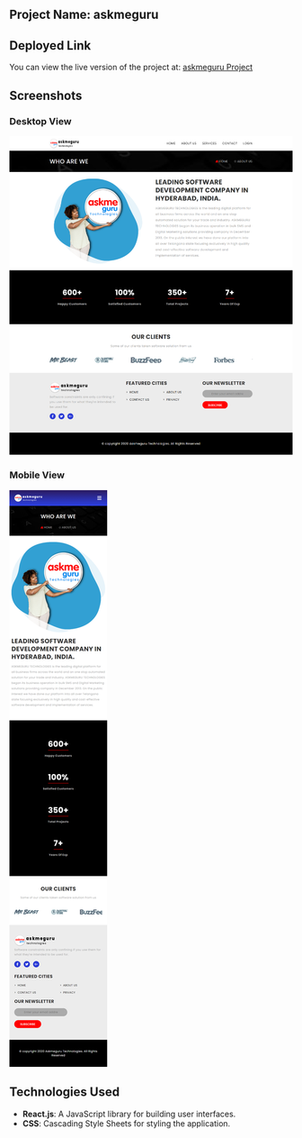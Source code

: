 ## Project Name: **askmeguru**

## Deployed Link
You can view the live version of the project at: [askmeguru Project](https://ask-me-offers-bhavana.netlify.app/)

## Screenshots
### Desktop View
![Desktop View](./public/askmeguru-desktop.png)

### Mobile View
![Mobile View](./public/askmeguru-mobile.png)

## Technologies Used
- **React.js**: A JavaScript library for building user interfaces.
- **CSS**: Cascading Style Sheets for styling the application.
